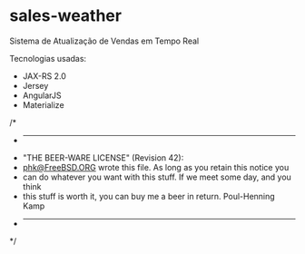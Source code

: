 # sales-weather
Sistema de Atualização de Vendas em Tempo Real

Tecnologias usadas:

- JAX-RS 2.0
- Jersey
- AngularJS
- Materialize

/*
 * ----------------------------------------------------------------------------
 * "THE BEER-WARE LICENSE" (Revision 42):
 * <phk@FreeBSD.ORG> wrote this file.  As long as you retain this notice you
 * can do whatever you want with this stuff. If we meet some day, and you think
 * this stuff is worth it, you can buy me a beer in return.   Poul-Henning Kamp
 * ----------------------------------------------------------------------------
 */
